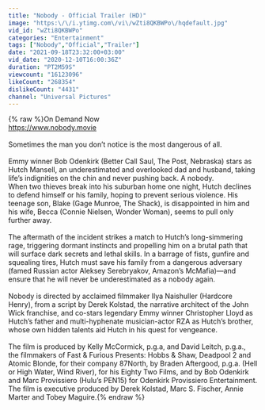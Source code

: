 ```yaml
---
title: "Nobody - Official Trailer (HD)"
image: "https:\/\/i.ytimg.com\/vi\/wZti8QKBWPo\/hqdefault.jpg"
vid_id: "wZti8QKBWPo"
categories: "Entertainment"
tags: ["Nobody","Official","Trailer"]
date: "2021-09-18T23:32:00+03:00"
vid_date: "2020-12-10T16:00:36Z"
duration: "PT2M59S"
viewcount: "16123096"
likeCount: "268354"
dislikeCount: "4431"
channel: "Universal Pictures"
---
```

{% raw %}On Demand Now<br /><a rel="nofollow" target="blank" href="https://www.nobody.movie">https://www.nobody.movie</a><br /><br />Sometimes the man you don’t notice is the most dangerous of all. <br /><br />Emmy winner Bob Odenkirk (Better Call Saul, The Post, Nebraska) stars as Hutch Mansell, an underestimated and overlooked dad and husband, taking life’s indignities on the chin and never pushing back. A nobody.  <br />When two thieves break into his suburban home one night, Hutch declines to defend himself or his family, hoping to prevent serious violence. His teenage son, Blake (Gage Munroe, The Shack), is disappointed in him and his wife, Becca (Connie Nielsen, Wonder Woman), seems to pull only further away.<br /> <br />The aftermath of the incident strikes a match to Hutch’s long-simmering rage, triggering dormant instincts and propelling him on a brutal path that will surface dark secrets and lethal skills. In a barrage of fists, gunfire and squealing tires, Hutch must save his family from a dangerous adversary (famed Russian actor Aleksey Serebryakov, Amazon’s McMafia)—and ensure that he will never be underestimated as a nobody again.<br /><br />Nobody is directed by acclaimed filmmaker Ilya Naishuller (Hardcore Henry), from a script by Derek Kolstad, the narrative architect of the John Wick franchise, and co-stars legendary Emmy winner Christopher Lloyd as Hutch’s father and multi-hyphenate musician-actor RZA as Hutch’s brother, whose own hidden talents aid Hutch in his quest for vengeance.  <br /><br />The film is produced by Kelly McCormick, p.g.a, and David Leitch, p.g.a., the filmmakers of Fast &amp; Furious Presents: Hobbs &amp; Shaw, Deadpool 2 and Atomic Blonde, for their company 87North, by Braden Aftergood, p.g.a. (Hell or High Water, Wind River), for his Eighty Two Films, and by Bob Odenkirk and Marc Provissiero (Hulu’s PEN15) for Odenkirk Provissiero Entertainment. The film is executive produced by Derek Kolstad, Marc S. Fischer, Annie Marter and Tobey Maguire.{% endraw %}
